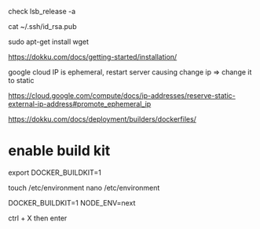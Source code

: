 check
lsb_release -a

cat ~/.ssh/id_rsa.pub

sudo apt-get install wget

https://dokku.com/docs/getting-started/installation/

google cloud IP is ephemeral, restart server causing change ip => change it to static

https://cloud.google.com/compute/docs/ip-addresses/reserve-static-external-ip-address#promote_ephemeral_ip

https://dokku.com/docs/deployment/builders/dockerfiles/

# enable build kit

export DOCKER_BUILDKIT=1

touch /etc/environment
nano /etc/environment

DOCKER_BUILDKIT=1
NODE_ENV=next

ctrl + X then enter
